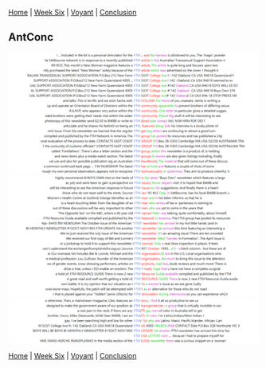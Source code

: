 [Home](index.md) | [Week Six](Week6.md) | [Voyant](Voyant.md) | [Conclusion](Conclusion.md)



## AntConc


![](Screenshots/AntConcFTM1.png)
![](Screenshots/AntConcFTM2.png)
![](Screenshots/AntConcFTM3.png)




[Home](index.md) | [Week Six](Week6.md) | [Voyant](Voyant.md) | [Conclusion](Conclusion.md)
